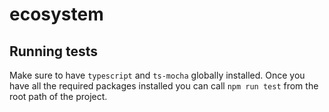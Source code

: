 # ecosystem

## Running tests

Make sure to have `typescript` and `ts-mocha` globally installed. Once you have all the required packages installed you can call `npm run test` from the root path of the project.
